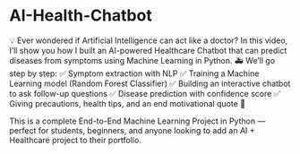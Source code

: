 # AI-Health-Chatbot

💡 Ever wondered if Artificial Intelligence can act like a doctor? In this video, I’ll show you how I built an AI-powered Healthcare Chatbot that can predict diseases from symptoms using Machine Learning in Python. 🚑
We’ll go step by step:
✅ Symptom extraction with NLP
✅ Training a Machine Learning model (Random Forest Classifier)
✅ Building an interactive chatbot to ask follow-up questions
✅ Disease prediction with confidence score
✅ Giving precautions, health tips, and an end motivational quote 💬

This is a complete End-to-End Machine Learning Project in Python — perfect for students, beginners, and anyone looking to add an AI + Healthcare project to their portfolio.

